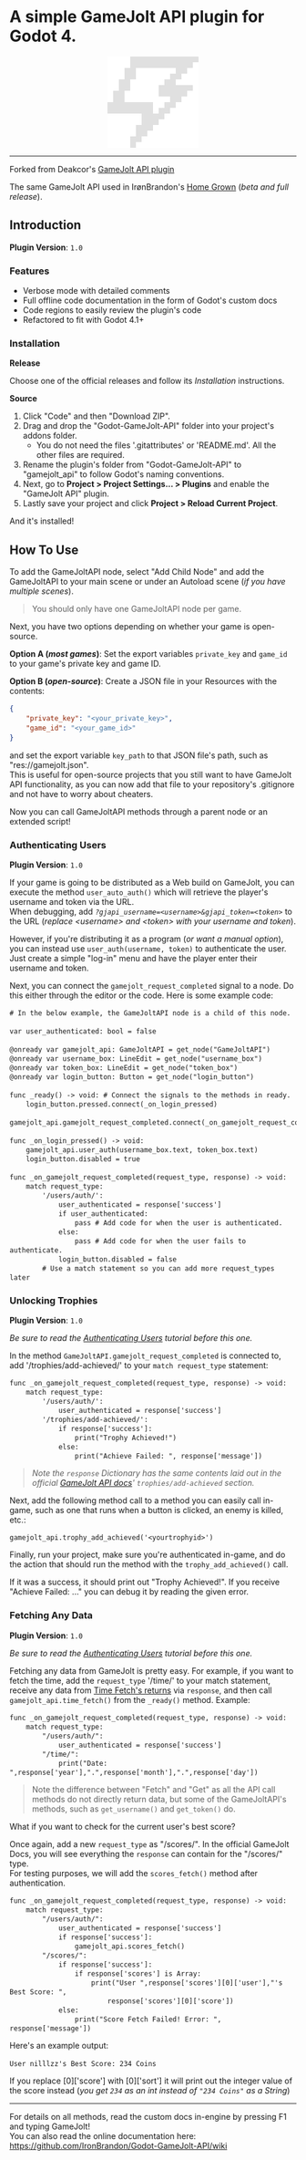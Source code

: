 # A simple GameJolt API plugin for Godot 4.
<img style="display: block; margin: auto;" src="gj_icon.png"/>

- - -

Forked from Deakcor's [GameJolt API plugin](https://github.com/deakcor/-godot-gj-api)

The same GameJolt API used in IrønBrandon's [Home Grown](https://ironbrandon.itch.io/homegrown) (_beta and full release_).

## Introduction

**Plugin Version**: `1.0`

### Features

- Verbose mode with detailed comments
- Full offline code documentation in the form of Godot's custom docs
- Code regions to easily review the plugin's code
- Refactored to fit with Godot 4.1+

### Installation

**Release**

Choose one of the official releases and follow its *Installation* instructions.

**Source**

1. Click "Code" and then "Download ZIP".
2. Drag and drop the "Godot-GameJolt-API" folder into your project's addons folder.
    - You do not need the files '.gitattributes' or 'README.md'. All the other files are required.
3. Rename the plugin's folder from "Godot-GameJolt-API" to "gamejolt_api" to follow Godot's naming conventions.
4. Next, go to **Project > Project Settings... > Plugins** and enable the "GameJolt API" plugin.
5. Lastly save your project and click **Project > Reload Current Project**.

And it's installed!

## **How To Use**

To add the GameJoltAPI node, select "Add Child Node" and add the GameJoltAPI to your main scene or
under an Autoload scene (_if you have multiple scenes_).

> You should only have one GameJoltAPI node per game.

Next, you have two options depending on whether your game is open-source.

**Option A (_most games_)**: Set the export variables `private_key` and `game_id` to your game's private key and game ID.

**Option B (_open-source_)**: Create a JSON file in your Resources with the contents:
```json
{
	"private_key": "<your_private_key>",
	"game_id": "<your_game_id>"
}
```
and set the export variable `key_path` to that JSON file's path, such as "res://gamejolt.json".\
This is useful for open-source projects that you still want to have GameJolt API functionality, as you can now add that file to your repository's .gitignore and not have to worry about cheaters.

Now you can call GameJoltAPI methods through a parent node or an extended script!

### Authenticating Users

**Plugin Version**: `1.0`

If your game is going to be distributed as a Web build on GameJolt, you can execute the method `user_auto_auth()`
which will retrieve the player's username and token via the URL.\
When debugging, add _`?gjapi_username=<username>&gjapi_token=<token>`_ to the URL (_replace
\<username\> and \<token\> with your username and token_).

However, if you're distributing it as a program (_or want a manual option_), you can instead use
`user_auth(username, token)` to authenticate the user. Just create a simple "log-in" menu and
have the player enter their username and token.

Next, you can connect the `gamejolt_request_completed` signal to a node. Do this either through the
editor or the code. Here is some example code:

```gdscript
# In the below example, the GameJoltAPI node is a child of this node.

var user_authenticated: bool = false

@onready var gamejolt_api: GameJoltAPI = get_node("GameJoltAPI")
@onready var username_box: LineEdit = get_node("username_box")
@onready var token_box: LineEdit = get_node("token_box")
@onready var login_button: Button = get_node("login_button")

func _ready() -> void: # Connect the signals to the methods in ready.
	login_button.pressed.connect(_on_login_pressed)
	gamejolt_api.gamejolt_request_completed.connect(_on_gamejolt_request_completed)

func _on_login_pressed() -> void:
	gamejolt_api.user_auth(username_box.text, token_box.text)
	login_button.disabled = true

func _on_gamejolt_request_completed(request_type, response) -> void:
	match request_type:
		'/users/auth/':
			user_authenticated = response['success']
			if user_authenticated:
				pass # Add code for when the user is authenticated.
			else:
				pass # Add code for when the user fails to authenticate.
			login_button.disabled = false
		# Use a match statement so you can add more request_types later
```

### Unlocking Trophies

**Plugin Version**: `1.0`

_Be sure to read the [Authenticating Users](#authenticating-users) tutorial before this one._

In the method `GameJoltAPI.gamejolt_request_completed` is connected to, add '/trophies/add-achieved/'
to your `match request_type` statement:

```gdscript
func _on_gamejolt_request_completed(request_type, response) -> void:
	match request_type:
		'/users/auth/':
			user_authenticated = response['success']
		'/trophies/add-achieved/':
			if response['success']:
				print("Trophy Achieved!")
			else:
				print("Achieve Failed: ", response['message'])
```

> _Note the `response` Dictionary has the same contents laid out in the official [GameJolt API docs](https://gamejolt.com/game-api/doc/trophies/add-achieved)'
> `trophies/add-achieved` section._

Next, add the following method call to a method you can easily call in-game, such
as one that runs when a button is clicked, an enemy is killed, etc.:

```gdscript
gamejolt_api.trophy_add_achieved('<yourtrophyid>')
```

Finally, run your project, make sure you're authenticated in-game, and do the action that should run
the method with the `trophy_add_achieved()` call.

If it was a success, it should print out "Trophy Achieved!". If you receive "Achieve Failed: ..." you
can debug it by reading the given error.

### Fetching Any Data

**Plugin Version**: `1.0`

_Be sure to read the [Authenticating Users](#authenticating-users) tutorial before this one._

Fetching any data from GameJolt is pretty easy. For example, if you want to fetch the
time, add the `request_type` '/time/' to your match statement, receive any data from [Time Fetch's
returns](https://gamejolt.com/game-api/doc/time/fetch) via `response`, and then call
`gamejolt_api.time_fetch()` from the `_ready()` method. Example:

```gdscript
func _on_gamejolt_request_completed(request_type, response) -> void:
	match request_type:
		"/users/auth/":
			user_authenticated = response['success']
		"/time/":
			print("Date: ",response['year'],".",response['month'],".",response['day'])
```

> Note the difference between "Fetch" and "Get" as all the API call methods do
> not directly return data, but some of the GameJoltAPI's methods, such as
> `get_username()` and `get_token()` do.

What if you want to check for the current user's best score?

Once again, add a new `request_type` as "/scores/". In the official GameJolt Docs, you will see everything the `response` can contain for the "/scores/" type.\
For testing purposes, we will add the `scores_fetch()` method after authentication.

```gdscript
func _on_gamejolt_request_completed(request_type, response) -> void:
	match request_type:
		"/users/auth/":
			user_authenticated = response['success']
			if response['success']:
				gamejolt_api.scores_fetch()
		"/scores/":
			if response['success']:
				if response['scores'] is Array:
					print("User ",response['scores'][0]['user'],"'s Best Score: ", 
						response['scores'][0]['score'])
			else:
				print("Score Fetch Failed! Error: ", response['message'])
```

Here's an example output:

`User nilllzz's Best Score: 234 Coins`

If you replace [0]['score'] with [0]['sort'] it will print out the integer value of the score instead (_you get `234` as an int instead of `"234 Coins"` as a String_)

- - -

For details on all methods, read the custom docs in-engine by pressing F1 and typing GameJolt!\
You can also read the online documentation here: https://github.com/IronBrandon/Godot-GameJolt-API/wiki
